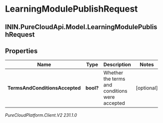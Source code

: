 # LearningModulePublishRequest

## ININ.PureCloudApi.Model.LearningModulePublishRequest

## Properties

|Name | Type | Description | Notes|
|------------ | ------------- | ------------- | -------------|
| **TermsAndConditionsAccepted** | **bool?** | Whether the terms and conditions were accepted | [optional] |



_PureCloudPlatform.Client.V2 231.1.0_
